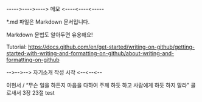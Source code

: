 ----->---->----> 메모 <----<----<-----

*.md 파일은 Markdown 문서입니다.

Markdown 문법도 알아두면 유용해요!

Tutorial: https://docs.github.com/en/get-started/writing-on-github/getting-started-with-writing-and-formatting-on-github/about-writing-and-formatting-on-github

-->-->--> 자기소개 작성 시작 <--<--<--

이현서 / “무슨 일을 하든지 마음을 다하여 주께 하듯 하고 사람에게 하듯 하지 말라” 골로새서 3장 23절 test
